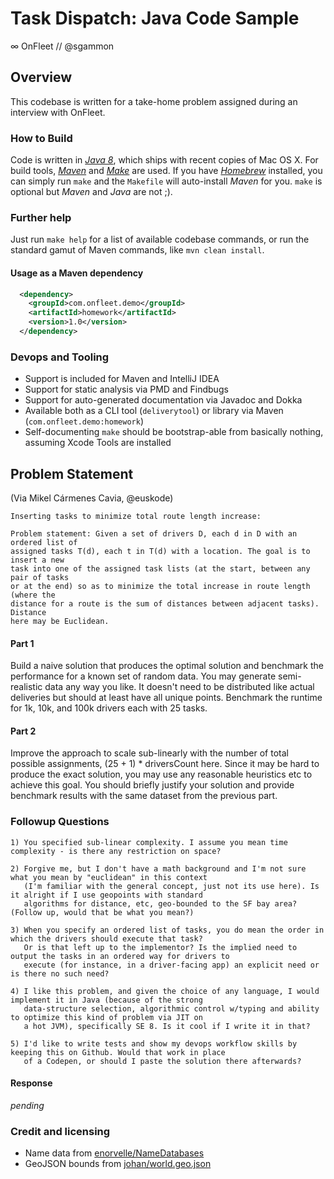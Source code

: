 # Task Dispatch: Java Code Sample
∞ OnFleet // @sgammon

## Overview
This codebase is written for a take-home problem assigned during an interview with OnFleet. 

### How to Build
Code is written in *[Java 8]()*, which ships with recent copies of Mac OS X. For build tools, *[Maven]()*
and *[Make]()* are used. If you have *[Homebrew]()* installed, you can simply run `make` and the `Makefile` will
auto-install *Maven* for you. `make` is optional but *Maven* and *Java* are not ;).

### Further help
Just run `make help` for a list of available codebase commands, or run the standard gamut of Maven commands, like `mvn clean install`.

#### Usage as a Maven dependency
```xml
  <dependency>
    <groupId>com.onfleet.demo</groupId>
    <artifactId>homework</artifactId>
    <version>1.0</version>
  </dependency>
```
 
### Devops and Tooling
- Support is included for Maven and IntelliJ IDEA
- Support for static analysis via PMD and Findbugs
- Support for auto-generated documentation via Javadoc and Dokka
- Available both as a CLI tool (`deliverytool`) or library via Maven (`com.onfleet.demo:homework`)
- Self-documenting `make` should be bootstrap-able from basically nothing, assuming Xcode Tools are installed

## Problem Statement

(Via Mikel Cármenes Cavia, @euskode)

```text
Inserting tasks to minimize total route length increase:

Problem statement: Given a set of drivers D, each d in D with an ordered list of
assigned tasks T(d), each t in T(d) with a location. The goal is to insert a new
task into one of the assigned task lists (at the start, between any pair of tasks
or at the end) so as to minimize the total increase in route length (where the
distance for a route is the sum of distances between adjacent tasks). Distance
here may be Euclidean.
```

#### Part 1
Build a naive solution that produces the optimal solution and benchmark the performance for a known set of random data. You may generate semi-realistic data any way you like. It doesn't need to be distributed like actual deliveries but should at least have all unique points. Benchmark the runtime for 1k, 10k, and 100k drivers each with 25 tasks.

#### Part 2
Improve the approach to scale sub-linearly with the number of total possible assignments, (25 + 1) * driversCount here. Since it may be hard to produce the exact solution, you may use any reasonable heuristics etc to achieve this goal. You should briefly justify your solution and provide benchmark results with the same dataset from the previous part.

### Followup Questions
```text
1) You specified sub-linear complexity. I assume you mean time complexity - is there any restriction on space?

2) Forgive me, but I don't have a math background and I'm not sure what you mean by "euclidean" in this context
   (I'm familiar with the general concept, just not its use here). Is it alright if I use geopoints with standard
   algorithms for distance, etc, geo-bounded to the SF bay area? (Follow up, would that be what you mean?)

3) When you specify an ordered list of tasks, you do mean the order in which the drivers should execute that task?
   Or is that left up to the implementor? Is the implied need to output the tasks in an ordered way for drivers to
   execute (for instance, in a driver-facing app) an explicit need or is there no such need?

4) I like this problem, and given the choice of any language, I would implement it in Java (because of the strong
   data-structure selection, algorithmic control w/typing and ability to optimize this kind of problem via JIT on
   a hot JVM), specifically SE 8. Is it cool if I write it in that?

5) I'd like to write tests and show my devops workflow skills by keeping this on Github. Would that work in place
   of a Codepen, or should I paste the solution there afterwards?
```

#### Response
*pending*

### Credit and licensing
- Name data from [enorvelle/NameDatabases](https://github.com/enorvelle/NameDatabases)
- GeoJSON bounds from [johan/world.geo.json](https://github.com/johan/world.geo.json)
